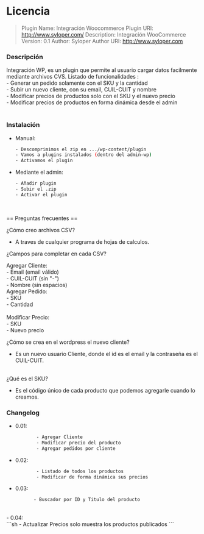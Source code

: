 # Licencia  

> Plugin Name: Integración Woocommerce
> Plugin URI: http://www.syloper.com/
> Description: Integración WooCommerce
> Version: 0.1
> Author: Syloper
> Author URI: http://www.syloper.com

### Descripción

Integración WP, es un plugin que permite al usuario cargar datos facilmente mediante archivos CVS.
Listado de funcionalidades :<br />
							- Generar un pedido solamente con el SKU y la cantidad <br />
							- Subir un nuevo cliente, con su email, CUIL-CUIT y nombre <br />
							- Modificar precios de productos solo con el SKU y el nuevo precio <br />
                            - Modificar precios de productos en forma dinámica desde el admin <br />
<br />

### Instalación

- Manual: <br /> 
    ```sh
    - Descomprimimos el zip en .../wp-content/plugin 
    - Vamos a plugins instalados (dentro del admin-wp)
    - Activamos el plugin
    ```

- Mediante el admin: <br />
    
    ```sh
    - Añadir plugin 
    - Subir el .zip
    - Activar el plugin
     ```
<br /> 

== Preguntas frecuentes == 

¿Cómo creo archivos CSV? <br />

 - A traves de cualquier programa de hojas de calculos.<br />

¿Campos para completar en cada CSV?<br />

Agregar Cliente: <br /> 
                - Email (email válido)
<br />
                - CUIL-CUIT (sin "-")
<br />
                - Nombre (sin espacios)
<br /> 
Agregar Pedido: <br />
                - SKU
<br />
                - Cantidad
<br /> <br /> 
Modificar Precio:<br />
                - SKU
<br />
                - Nuevo precio
<br /> 

¿Cómo se crea en el wordpress el nuevo cliente? <br />

 - Es un nuevo usuario Cliente, donde el id es el email y la contraseña es el CUIL-CUIT.   

<br /> 
¿Qué es el SKU? <br />

 - Es el código único de cada producto que podemos agregarle cuando lo creamos. <br />

 ### Changelog 

 - 0.01: <br />
```sh
           - Agregar Cliente 
           - Modificar precio del producto
           - Agregar pedidos por cliente  
```
 - 0.02: <br />
```sh
           - Listado de todos los productos 
           - Modificar de forma dinámica sus precios
```
 - 0.03: <br />
 ```sh
           - Buscador por ID y Titulo del producto 
```
<br /> 
 - 0.04: <br />
 ```sh
           - Actualizar Precios solo muestra los productos publicados 
  ```
  <br />
